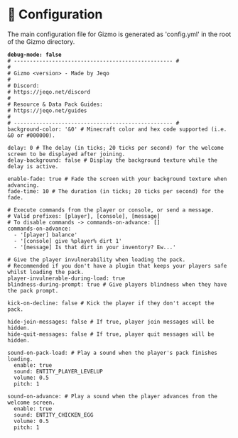 # 📜 Configuration

The main configuration file for Gizmo is generated as 'config.yml' in the root of the Gizmo directory.

<pre class="language-yaml" data-title="config.yml"><code class="lang-yaml"><strong>debug-mode: false
</strong># -------------------------------------------------- #
#
# Gizmo &#x3C;version> - Made by Jeqo
#
# Discord:
# https://jeqo.net/discord
#
# Resource &#x26; Data Pack Guides:
# https://jeqo.net/guides
#
# -------------------------------------------------- #
background-color: '&#x26;0' # Minecraft color and hex code supported (i.e. &#x26;0 or #000000).

delay: 0 # The delay (in ticks; 20 ticks per second) for the welcome screen to be displayed after joining.
delay-background: false # Display the background texture while the delay is active.

enable-fade: true # Fade the screen with your background texture when advancing.
fade-time: 10 # The duration (in ticks; 20 ticks per second) for the fade.

# Execute commands from the player or console, or send a message.
# Valid prefixes: [player], [console], [message]
# To disable commands -> commands-on-advance: []
commands-on-advance:
  - '[player] balance'
  - '[console] give %player% dirt 1'
  - '[message] Is that dirt in your inventory? Ew...'

# Give the player invulnerability when loading the pack.
# Recommended if you don't have a plugin that keeps your players safe whilst loading the pack.
player-invulnerable-during-load: true
blindness-during-prompt: true # Give players blindness when they have the pack prompt.

kick-on-decline: false # Kick the player if they don't accept the pack.

hide-join-messages: false # If true, player join messages will be hidden.
hide-quit-messages: false # If true, player quit messages will be hidden.

sound-on-pack-load: # Play a sound when the player's pack finishes loading.
  enable: true
  sound: ENTITY_PLAYER_LEVELUP
  volume: 0.5
  pitch: 1

sound-on-advance: # Play a sound when the player advances from the welcome screen.
  enable: true
  sound: ENTITY_CHICKEN_EGG
  volume: 0.5
  pitch: 1
</code></pre>
